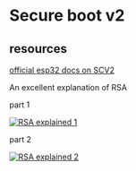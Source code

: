 # Secure boot v2

## resources

[official esp32 docs on SCV2](https://docs.espressif.com/projects/esp-idf/en/latest/esp32/security/secure-boot-v2.html)

An excellent explanation of RSA

part 1

[![RSA explained 1](https://img.youtube.com/vi/4zahvcJ9glg/0.jpg)](https://www.youtube.com/watch?4zahvcJ9glg)

part 2

[![RSA explained 2](https://img.youtube.com/vi/oOcTVTpUsPQ/0.jpg)](https://www.youtube.com/watch?oOcTVTpUsPQ)
